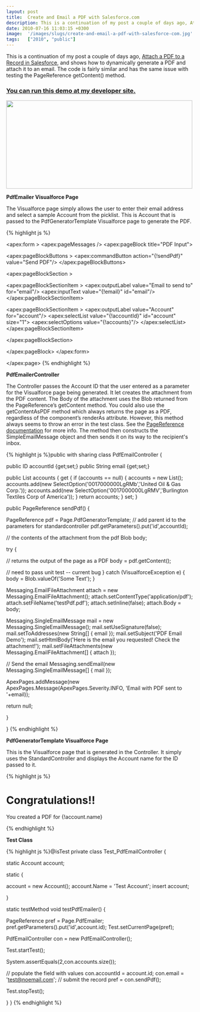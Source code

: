 ```yaml
---
layout: post
title:  Create and Email a PDF with Salesforce.com
description: This is a continuation of my post a couple of days ago, Attach a PDF to a Record in Salesforce  , and shows how to dynamically generate a PDF and attach it to an email. The code is fairly similar and has the same issue with testing the PageReference getContent() method. You can run this demo at my developer site.  PdfEmailer Visualforce Page  The Visualforce page simply allows the user to enter their email address and select a sample Account from the picklist. This is Account that is passed to t
date: 2010-07-16 11:03:15 +0300
image:  '/images/slugs/create-and-email-a-pdf-with-salesforce-com.jpg'
tags:   ["2010", "public"]
---
```

<p style="clear: both">This is a continuation of my post a couple of days ago, <a href="/2010/07/14/attach-a-pdf-to-a-record-in-salesforce/" target="_blank">Attach a PDF to a Record in Salesforce</a>, and shows how to dynamically generate a PDF and attach it to an email. The code is fairly similar and has the same issue with testing the PageReference getContent() method.</p><p style="clear: both"><h3 style="text-decoration:underline; clear: both"><a href="https://jeffdouglas-developer-edition.na5.force.com/examples/PdfEmailer" target="_blank">You can run this demo at my developer site.</a></h3></p> <p style="clear: both"><a href="https://jeffdouglas-developer-edition.na5.force.com/examples/PdfEmailer"><img src="http://res.cloudinary.com/blog-jeffdouglas-com/image/upload/v1400328002/email-pdf_jwyc4s.png" alt="" title="email-pdf" width="500" height="237" class="alignnone size-full wp-image-2889" /></a><p><strong>PdfEmailer Visualforce Page</strong></p><p style="clear: both">The Visualforce page simply allows the user to enter their email address and select a sample Account from the picklist. This is Account that is passed to the PdfGeneratorTemplate Visualforce page to generate the PDF.</p>
{% highlight js %}<apex:page controller="PdfEmailController">
 <apex:sectionHeader title="PDF Example" subtitle="Email a PDF" 
  description="Example of how to email a dynamically generated PDF."/>

 <apex:form >
  <apex:pageMessages />
  <apex:pageBlock title="PDF Input">
 
 <apex:pageBlockButtons >
  <apex:commandButton action="{!sendPdf}" value="Send PDF"/>
 </apex:pageBlockButtons>
  
 <apex:pageBlockSection >
  
  <apex:pageBlockSectionItem >
  <apex:outputLabel value="Email to send to" for="email"/>
   <apex:inputText value="{!email}" id="email"/>
  </apex:pageBlockSectionItem>
  
  <apex:pageBlockSectionItem >
  <apex:outputLabel value="Account" for="account"/>
  <apex:selectList value="{!accountId}" id="account" size="1">
   <apex:selectOptions value="{!accounts}"/>
  </apex:selectList>
  </apex:pageBlockSectionItem>
  
 </apex:pageBlockSection>

  </apex:pageBlock>
 </apex:form>

</apex:page>
{% endhighlight %}
<p style="clear: both"><strong>PdfEmailerController</strong></p><p style="clear: both">The Controller passes the Account ID that the user entered as a parameter for the Visualforce page being generated. It let creates the attachment from the PDF content. The Body of the attachment uses the Blob returned from the PageReference’s getContent method. You could also use the getContentAsPDF method which always returns the page as a PDF, regardless of the <apex:page> component’s renderAs attribute. However, this method always seems to throw an error in the test class. See the <a href="http://www.salesforce.com/us/developer/docs/apexcode/Content/apex_pages_pagereference.htm" target="_blank">PageReference documentation</a> for more info. The method then constructs the SimpleEmailMessage object and then sends it on its way to the recipient's inbox.</p>
{% highlight js %}public with sharing class PdfEmailController {

 public ID accountId {get;set;}
 public String email {get;set;}
 
 public List<SelectOption> accounts {
  get {
 if (accounts == null) {
  accounts = new List<SelectOption>();
  accounts.add(new SelectOption('0017000000LgRMb','United Oil & Gas Corp.'));
  accounts.add(new SelectOption('0017000000LgRMV','Burlington Textiles Corp of America'));
 }
 return accounts;
  }
  set;
 }
 
 public PageReference sendPdf() {
  
  PageReference pdf = Page.PdfGeneratorTemplate;
  // add parent id to the parameters for standardcontroller
  pdf.getParameters().put('id',accountId);
  
  // the contents of the attachment from the pdf
  Blob body;
  
  try {
 
 // returns the output of the page as a PDF
 body = pdf.getContent();
 
  // need to pass unit test -- current bug 
  } catch (VisualforceException e) {
 body = Blob.valueOf('Some Text');
  }
  
  Messaging.EmailFileAttachment attach = new Messaging.EmailFileAttachment();
  attach.setContentType('application/pdf');
  attach.setFileName('testPdf.pdf');
  attach.setInline(false);
  attach.Body = body;

  Messaging.SingleEmailMessage mail = new Messaging.SingleEmailMessage();
  mail.setUseSignature(false);
  mail.setToAddresses(new String[] { email });
  mail.setSubject('PDF Email Demo');
  mail.setHtmlBody('Here is the email you requested! Check the attachment!');
  mail.setFileAttachments(new Messaging.EmailFileAttachment[] { attach }); 
  
  // Send the email
  Messaging.sendEmail(new Messaging.SingleEmailMessage[] { mail });
  
  ApexPages.addMessage(new ApexPages.Message(ApexPages.Severity.INFO, 'Email with PDF sent to '+email));

  return null;

 }

}
{% endhighlight %}
<p><strong>PdfGeneratorTemplate Visualforce Page</strong></p>
<p>This is the Visualforce page that is generated in the Controller. It simply uses the StandardController and displays the Account name for the ID passed to it.</p>
{% highlight js %}<apex:page standardController="Account" renderAs="pdf">
 <h1>Congratulations!!</h1>
 <p>You created a PDF for {!account.name}</p>
</apex:page>
{% endhighlight %}
<p><strong>Test Class</strong><p>
{% highlight js %}@isTest
private class Test_PdfEmailController {

 static Account account;

 static {
  
  account = new Account();
  account.Name = 'Test Account';
  insert account;
  
 }

 static testMethod void testPdfEmailer() {

  PageReference pref = Page.PdfEmailer;
  pref.getParameters().put('id',account.id);
  Test.setCurrentPage(pref);
  
  PdfEmailController con = new PdfEmailController();  
  
  Test.startTest();
  
  System.assertEquals(2,con.accounts.size());
  
  // populate the field with values
  con.accountId = account.id;
  con.email = 'test@noemail.com';
  // submit the record
  pref = con.sendPdf();
  
  Test.stopTest(); 

 }
}
{% endhighlight %}

